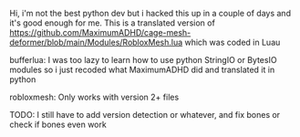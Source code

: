 Hi, i'm not the best python dev but i hacked this up in a couple of days and it's good enough for me.
This is a translated version of https://github.com/MaximumADHD/cage-mesh-deformer/blob/main/Modules/RobloxMesh.lua which was coded in Luau

bufferlua:
I was too lazy to learn how to use python StringIO or BytesIO modules so i just recoded what MaximumADHD did and translated it in python

robloxmesh:
Only works with version 2+ files

TODO:
I still have to add version detection or whatever, and fix bones or check if bones even work